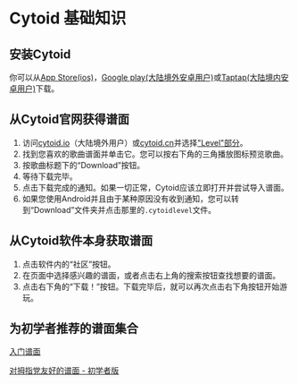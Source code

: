 # Cytoid 基础知识

## 安装Cytoid

你可以从[App Store(ios)](https://itunes.apple.com/us/app/cytoid/id1266582726)，[Google play(大陆境外安卓用户)](https://play.google.com/store/apps/details?id=me.tigerhix.cytoid)或[Taptap(大陆境内安卓用户)](https://www.taptap.com/app/158749)下载。

## 从Cytoid官网获得谱面

1. 访问[cytoid.io](https://cytoid.io)（大陆境外用户）或[cytoid.cn](https://cytoid.cn)并选择["Level"部分](https://cytoid.io/browse)。
2. 找到您喜欢的歌曲谱面并单击它。您可以按右下角的三角播放图标预览歌曲。
3. 按歌曲标题下的“Download”按钮。
4. 等待下载完毕。
5. 点击下载完成的通知。如果一切正常，Cytoid应该立即打开并尝试导入谱面。
6. 如果您使用Android并且由于某种原因没有收到通知，您可以转到“Download”文件夹并点击那里的`.cytoidlevel`文件。

## 从Cytoid软件本身获取谱面

1. 点击软件内的“社区”按钮。
2. 在页面中选择感兴趣的谱面，或者点击右上角的搜索按钮查找想要的谱面。
3. 点击右下角的“下载！”按钮。下载完毕后，就可以再次点击右下角按钮开始游玩。

## 为初学者推荐的谱面集合

 [入门谱面](https://cytoid.io/collections/getting-started)

[对拇指党友好的谱面 - 初学者版](https://cytoid.io/collections/thumb_friendly-beginner.collection)
